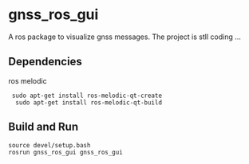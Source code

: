 # gnss_ros_gui
A ros package to visualize gnss messages. The project is stll coding ...


## Dependencies
ros melodic  
```
 sudo apt-get install ros-melodic-qt-create
  sudo apt-get install ros-melodic-qt-build
```


## Build and Run
```
source devel/setup.bash
rosrun gnss_ros_gui gnss_ros_gui
```


